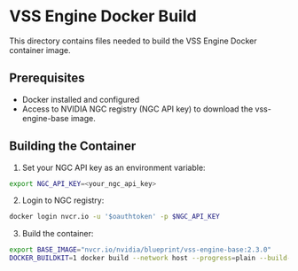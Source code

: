 # VSS Engine Docker Build

This directory contains files needed to build the VSS Engine Docker container image.

## Prerequisites

- Docker installed and configured
- Access to NVIDIA NGC registry (NGC API key) to download the vss-engine-base image.

## Building the Container

1. Set your NGC API key as an environment variable:

```bash
export NGC_API_KEY=<your_ngc_api_key>
```

2. Login to NGC registry:

```bash
docker login nvcr.io -u '$oauthtoken' -p $NGC_API_KEY
```

3. Build the container:

```bash
export BASE_IMAGE="nvcr.io/nvidia/blueprint/vss-engine-base:2.3.0"
DOCKER_BUILDKIT=1 docker build --network host --progress=plain --build-arg "BASE_IMAGE=$BASE_IMG_NAME" -t vss-engine:<image_tag> -f Dockerfile ..
```






